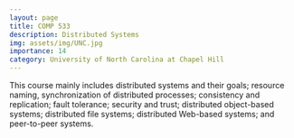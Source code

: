 ```yaml
---
layout: page
title: COMP 533
description: Distributed Systems
img: assets/img/UNC.jpg
importance: 14
category: University of North Carolina at Chapel Hill
---
```


This course mainly includes distributed systems and their goals; resource naming, synchronization of distributed processes; consistency and replication; fault tolerance; security and trust; distributed object-based systems; distributed file systems; distributed Web-based systems; and peer-to-peer systems.